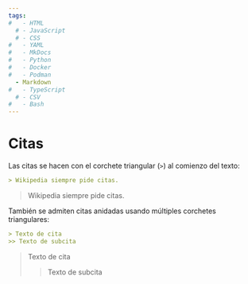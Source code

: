 ```yaml
---
tags:
#   - HTML
  # - JavaScript
  # - CSS
#   - YAML
#   - MkDocs
#   - Python
#   - Docker
#   - Podman
  - Markdown
#   - TypeScript
  # - CSV
#   - Bash
---
```



# Citas





Las citas se hacen con el corchete triangular (`>`) al comienzo del texto:


<div class="grid" markdown>

```md title="Citas - sintaxis"
> Wikipedia siempre pide citas.
```

> Wikipedia siempre pide citas.


</div>


También se admiten citas anidadas usando múltiples corchetes triangulares:

<div class="grid" markdown>

```md title="Citas anidadas - sintaxis"
> Texto de cita
>> Texto de subcita
```

> Texto de cita
>> Texto de subcita

</div>